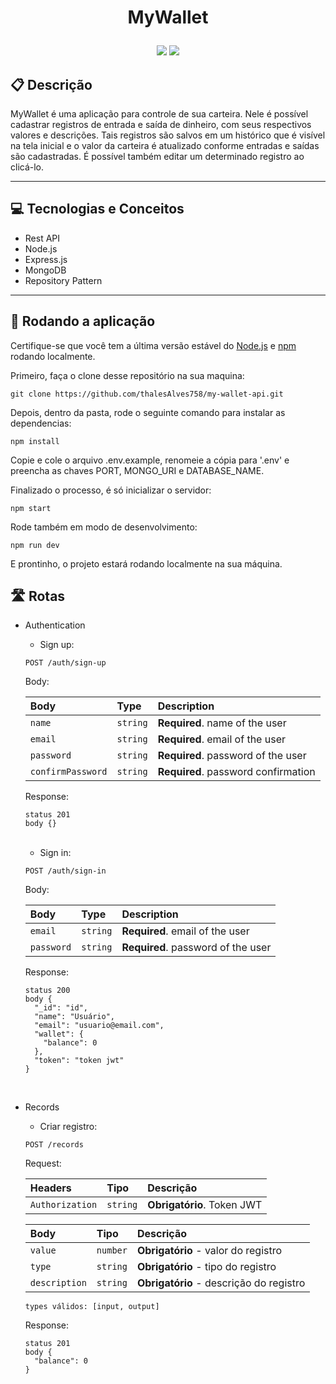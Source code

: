 # <p align="center"> MyWallet </p>

<p align="center">
	<img src="https://img.shields.io/badge/author-Thales Alves-4dae71?style=flat-square" />
	<img src="https://img.shields.io/github/languages/count/thalesAlves758/my-wallet-api?color=4dae71&style=flat-square" />
</p>

## :clipboard: Descrição

MyWallet é uma aplicação para controle de sua carteira. Nele é possível cadastrar registros de entrada e saída de dinheiro, com seus respectivos valores e descrições. Tais registros são salvos em um histórico que é visível na tela inicial e o valor da carteira é atualizado conforme entradas e saídas são cadastradas. É possível também editar um determinado registro ao clicá-lo.

---

## :computer: Tecnologias e Conceitos

- Rest API
- Node.js
- Express.js
- MongoDB
- Repository Pattern

---

## 🏁 Rodando a aplicação

Certifique-se que você tem a última versão estável do [Node.js](https://nodejs.org/en/download/) e [npm](https://www.npmjs.com/) rodando localmente.

Primeiro, faça o clone desse repositório na sua maquina:

```
git clone https://github.com/thalesAlves758/my-wallet-api.git
```

Depois, dentro da pasta, rode o seguinte comando para instalar as dependencias:

```
npm install
```

Copie e cole o arquivo .env.example, renomeie a cópia para '.env' e preencha as chaves PORT, MONGO_URI e DATABASE_NAME.

Finalizado o processo, é só inicializar o servidor:

```
npm start
```

Rode também em modo de desenvolvimento:

```
npm run dev
```

E prontinho, o projeto estará rodando localmente na sua máquina.

## :motorway: Rotas

- Authentication

  - Sign up:
  ```http
  POST /auth/sign-up
  ```

  Body:

  | Body               | Type     | Description                         |
  | :----------------- | :------- | :---------------------------------- |
  | `name`             | `string` | **Required**. name of the user      |
  | `email`            | `string` | **Required**. email of the user     |
  | `password`         | `string` | **Required**. password of the user  |
  | `confirmPassword`  | `string` | **Required**. password confirmation |

  Response:
  ```
  status 201
  body {}
  ```

  <br />

  - Sign in:
  ```http
  POST /auth/sign-in
  ```

  Body:

  | Body               | Type     | Description                         |
  | :----------------- | :------- | :---------------------------------- |
  | `email`            | `string` | **Required**. email of the user     |
  | `password`         | `string` | **Required**. password of the user  |

  Response:
  ```
  status 200
  body {
    "_id": "id",
    "name": "Usuário",
    "email": "usuario@email.com",
    "wallet": {
      "balance": 0
    },
    "token": "token jwt"
  }
  ```

  <br />

- Records

  - Criar registro:
  ```http
  POST /records
  ```

  Request:

  | Headers         | Tipo     | Descrição                  |
  | :-------------- | :------- | :------------------------- |
  | `Authorization` | `string` | **Obrigatório**. Token JWT |

  | Body          | Tipo     | Descrição                               |
  | :------------ | :------- | :-------------------------------------- |
  | `value`       | `number` | **Obrigatório** - valor do registro     |
  | `type`        | `string` | **Obrigatório** - tipo do registro      |
  | `description` | `string` | **Obrigatório** - descrição do registro |

  `types válidos: [input, output]`

  Response:
  ```
  status 201
  body {
    "balance": 0
  }
  ```